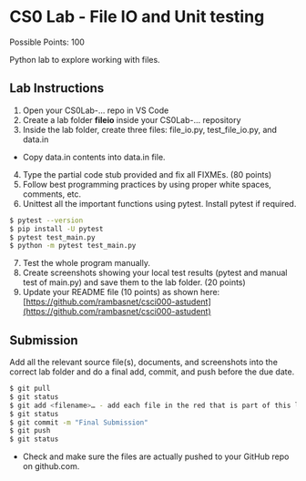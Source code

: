 # CS0 Lab - File IO and Unit testing

Possible Points: 100

Python lab to explore working with files.

## Lab Instructions

1. Open your CS0Lab-... repo in VS Code
2. Create a lab folder **fileio** inside your CS0Lab-... repository
3. Inside the lab folder, create three files: file_io.py,  test_file_io.py, and data.in
  - Copy data.in contents into data.in file.
4. Type the partial code stub provided and fix all FIXMEs. (80 points)
5. Follow best programming practices by using proper white spaces, comments, etc.
6. Unittest all the important functions using pytest. Install pytest if required.

```bash
$ pytest --version
$ pip install -U pytest
$ pytest test_main.py
$ python -m pytest test_main.py
```

7. Test the whole program manually.
8. Create screenshots showing your local test results (pytest and manual test of main.py) and save them to the lab folder. (20 points)
9. Update your README file (10 points) as shown here: [https://github.com/rambasnet/csci000-astudent](https://github.com/rambasnet/csci000-astudent)

## Submission

Add all the relevant source file(s), documents, and screenshots into the correct lab folder and do a final add, commit, and push before the due date.

```bash
$ git pull
$ git status
$ git add <filename>… - add each file in the red that is part of this lab
$ git status
$ git commit -m "Final Submission"
$ git push
$ git status
```

- Check and make sure the files are actually pushed to your GitHub repo on github.com.
